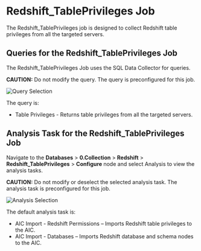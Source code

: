 # Redshift_TablePrivileges Job

The Redshift_TablePrivileges job is designed to collect Redshift table privileges from all the
targeted servers.

## Queries for the Redshift_TablePrivileges Job

The Redshift_TablePrivileges Job uses the SQL Data Collector for queries.

**CAUTION:** Do not modify the query. The query is preconfigured for this job.

![Query Selection](/img/product_docs/accessanalyzer/11.6/solutions/databases/redshift/collection/tableprivilegesquery.webp)

The query is:

- Table Privileges - Returns table privileges from all the targeted servers.

## Analysis Task for the Redshift_TablePrivileges Job

Navigate to the **Databases** > **0.Collection** > **Redshift** > **Redshift_TablePrivileges** >
**Configure** node and select Analysis to view the analysis tasks.

**CAUTION:** Do not modify or deselect the selected analysis task. The analysis task is
preconfigured for this job.

![Analysis Selection](/img/product_docs/accessanalyzer/11.6/solutions/databases/redshift/collection/tableprivilegesanalysis.webp)

The default analysis task is:

- AIC Import - Redshift Permissions – Imports Redshift table privileges to the AIC.
- AIC Import - Databases – Imports Redshift database and schema nodes to the AIC.
